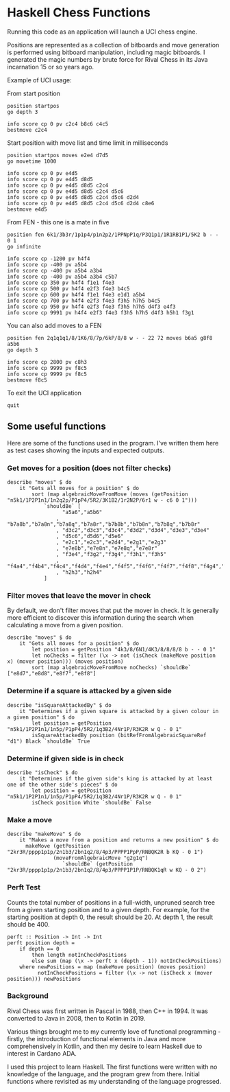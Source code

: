 # Haskell Chess Functions

Running this code as an application will launch a UCI chess engine.

Positions are represented as a collection of bitboards and move generation is performed using bitboard manipulation, including magic bitboards. I generated the magic numbers by brute force for Rival Chess in its Java incarnation 15 or so years ago.

Example of UCI usage:

From start position

    position startpos       
    go depth 3

    info score cp 0 pv c2c4 b8c6 c4c5
    bestmove c2c4

Start position with move list and time limit in milliseconds

    position startpos moves e2e4 d7d5
    go movetime 1000

    info score cp 0 pv e4d5
    info score cp 0 pv e4d5 d8d5
    info score cp 0 pv e4d5 d8d5 c2c4
    info score cp 0 pv e4d5 d8d5 c2c4 d5c6
    info score cp 0 pv e4d5 d8d5 c2c4 d5c6 d2d4
    info score cp 0 pv e4d5 d8d5 c2c4 d5c6 d2d4 c8e6
    bestmove e4d5

From FEN - this one is a mate in five

    position fen 6k1/3b3r/1p1p4/p1n2p2/1PPNpP1q/P3Q1p1/1R1RB1P1/5K2 b - - 0 1
    go infinite

    info score cp -1200 pv h4f4
    info score cp -400 pv a5b4
    info score cp -400 pv a5b4 a3b4
    info score cp -400 pv a5b4 a3b4 c5b7
    info score cp 350 pv h4f4 f1e1 f4e3
    info score cp 500 pv h4f4 e2f3 f4e3 b4c5
    info score cp 600 pv h4f4 f1e1 f4e3 e1d1 a5b4
    info score cp 700 pv h4f4 e2f3 f4e3 f3h5 h7h5 b4c5
    info score cp 950 pv h4f4 e2f3 f4e3 f3h5 h7h5 d4f3 e4f3
    info score cp 9991 pv h4f4 e2f3 f4e3 f3h5 h7h5 d4f3 h5h1 f3g1

You can also add moves to a FEN

    position fen 2q1q1q1/8/1K6/8/7p/6kP/8/8 w - - 22 72 moves b6a5 g8f8 a5b6
    go depth 3

    info score cp 2800 pv c8h3
    info score cp 9999 pv f8c5
    info score cp 9999 pv f8c5
    bestmove f8c5

To exit the UCI application

    quit

## Some useful functions

Here are some of the functions used in the program. I've written them here as test cases showing the inputs and expected outputs.

### Get moves for a position (does not filter checks)

    describe "moves" $ do
        it "Gets all moves for a position" $ do
            sort (map algebraicMoveFromMove (moves (getPosition "n5k1/1P2P1n1/1n2q2p/P1pP4/5R2/3K1B2/1r2N2P/6r1 w - c6 0 1")))
                `shouldBe` [
                      "a5a6","a5b6"
                    , "b7a8b","b7a8n","b7a8q","b7a8r","b7b8b","b7b8n","b7b8q","b7b8r"
                    , "d3c2","d3c3","d3c4","d3d2","d3d4","d3e3","d3e4"
                    , "d5c6","d5d6","d5e6"
                    , "e2c1","e2c3","e2d4","e2g1","e2g3"
                    , "e7e8b","e7e8n","e7e8q","e7e8r"
                    , "f3e4","f3g2","f3g4","f3h1","f3h5"
                    , "f4a4","f4b4","f4c4","f4d4","f4e4","f4f5","f4f6","f4f7","f4f8","f4g4","f4h4"
                    , "h2h3","h2h4"
                ]

### Filter moves that leave the mover in check

By default, we don't filter moves that put the mover in check. It is generally more efficient to discover this information during the search
when calculating a move from a given position.

    describe "moves" $ do
        it "Gets all moves for a position" $ do
            let position = getPosition "4k3/8/6N1/4K3/8/8/8/8 b - - 0 1"
            let noChecks = filter (\x -> not (isCheck (makeMove position x) (mover position))) (moves position)
            sort (map algebraicMoveFromMove noChecks) `shouldBe` ["e8d7","e8d8","e8f7","e8f8"]

### Determine if a square is attacked by a given side

    describe "isSquareAttackedBy" $ do
        it "Determines if a given square is attacked by a given colour in a given position" $ do
            let position = getPosition "n5k1/1P2P1n1/1n5p/P1pP4/5R2/1q3B2/4Nr1P/R3K2R w Q - 0 1"
            isSquareAttackedBy position (bitRefFromAlgebraicSquareRef "d1") Black `shouldBe` True

### Determine if given side is in check

    describe "isCheck" $ do
        it "Determines if the given side's king is attacked by at least one of the other side's pieces" $ do
            let position = getPosition "n5k1/1P2P1n1/1n5p/P1pP4/5R2/1q3B2/4Nr1P/R3K2R w Q - 0 1"
            isCheck position White `shouldBe` False

### Make a move
   
    describe "makeMove" $ do
        it "Makes a move from a position and returns a new position" $ do
          makeMove (getPosition "2kr3R/pppp1p1p/2n1b3/2bn1q2/8/4p3/PPPP1PpP/RNBQK2R b KQ - 0 1")
                   (moveFromAlgebraicMove "g2g1q")
                      `shouldBe` (getPosition "2kr3R/pppp1p1p/2n1b3/2bn1q2/8/4p3/PPPP1P1P/RNBQK1qR w KQ - 0 2")

### Perft Test                      

Counts the total number of positions in a full-width, unpruned search tree from a given starting position and to a given depth. For example, for the starting position at depth 0, the result should be 20. At depth 1, the result should be 400.

    perft :: Position -> Int -> Int
    perft position depth =
        if depth == 0
            then length notInCheckPositions
            else sum (map (\x -> perft x (depth - 1)) notInCheckPositions)
        where newPositions = map (makeMove position) (moves position)
              notInCheckPositions = filter (\x -> not (isCheck x (mover position))) newPositions

### Background

Rival Chess was first written in Pascal in 1988, then C++ in 1994. It was converted to Java in 2008, then to Kotlin in 2019.

Various things brought me to my currently love of functional programming - firstly, the introduction of functional elements in Java and more comprehensively in Kotlin, and then my desire to learn Haskell due to interest in Cardano ADA. 

I used this project to learn Haskell. The first functions were written with no knowledge of the language, and the program grew from there. Initial functions where revisited as my understanding of the language progressed.

